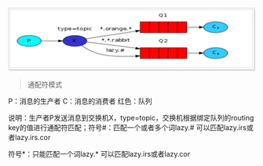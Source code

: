 ![image](https://raw.githubusercontent.com/9527dong/demo/master/RabbitMQ/src/main/resources/img/Topic-Exchange.png)

>通配符模式

P：消息的生产者
C：消息的消费者
红色：队列

说明：生产者P发送消息到交换机X，type=topic，交换机根据绑定队列的routing key的值进行通配符匹配；符号#：匹配一个或者多个词lazy.# 可以匹配lazy.irs或者lazy.irs.cor

符号*：只能匹配一个词lazy.* 可以匹配lazy.irs或者lazy.cor
